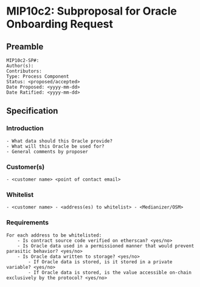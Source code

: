 # MIP10c2: Subproposal for Oracle Onboarding Request

## Preamble
```
MIP10c2-SP#: 
Author(s):
Contributors:
Type: Process Component
Status: <proposed/accepted>
Date Proposed: <yyyy-mm-dd>
Date Ratified: <yyyy-mm-dd>
``` 

## Specification

### Introduction
	- What data should this Oracle provide?
	- What will this Oracle be used for?
	- General comments by proposer

### Customer(s)
 	- <customer name> <point of contact email>

### Whitelist
	- <customer name> - <address(es) to whitelist> - <Medianizer/OSM>

### Requirements
	For each address to be whitelisted:
		- Is contract source code verified on etherscan? <yes/no>
		- Is Oracle data used in a permissioned manner that would prevent parasitic behavior? <yes/no>
		- Is Oracle data written to storage? <yes/no>
			- If Oracle data is stored, is it stored in a private variable? <yes/no>
			- If Oracle data is stored, is the value accessible on-chain exclusively by the protocol? <yes/no>